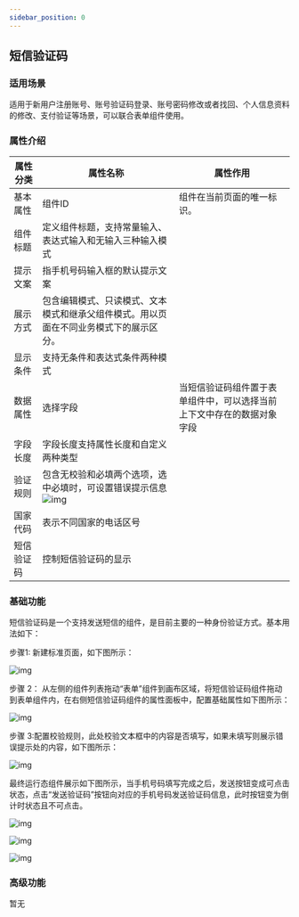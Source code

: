 ```yaml
---
sidebar_position: 0
---
```


## **短信验证码**

### **适用场景**

适用于新用户注册账号、账号验证码登录、账号密码修改或者找回、个人信息资料的修改、支付验证等场景，可以联合表单组件使用。

### **属性介绍**

| 属性分类   | 属性名称                                                     | 属性作用                                                     |
| ---------- | ------------------------------------------------------------ | ------------------------------------------------------------ |
| 基本属性   | 组件ID                                                       | 组件在当前页面的唯一标识。                                   |
| 组件标题   | 定义组件标题，支持常量输入、表达式输入和无输入三种输入模式   |                                                              |
| 提示文案   | 指手机号码输入框的默认提示文案                               |                                                              |
| 展示方式   | 包含编辑模式、只读模式、文本模式和继承父组件模式。用以页面在不同业务模式下的展示区分。 |                                                              |
| 显示条件   | 支持无条件和表达式条件两种模式                               |                                                              |
| 数据属性   | 选择字段                                                     | 当短信验证码组件置于表单组件中，可以选择当前上下文中存在的数据对象字段 |
| 字段长度   | 字段长度支持属性长度和自定义两种类型                         |                                                              |
| 验证规则   | 包含无校验和必填两个选项，选中必填时，可设置错误提示信息![img](https://main.qcloudimg.com/raw/c91387dec37bbf2d2d52cdb0977d5235.png) |                                                              |
| 国家代码   | 表示不同国家的电话区号                                       |                                                              |
| 短信验证码 | 控制短信验证码的显示                                         |                                                              |



### **基础功能**

短信验证码是一个支持发送短信的组件，是目前主要的一种身份验证方式。基本用法如下：

步骤1: 新建标准页面，如下图所示：

![img](https://main.qcloudimg.com/raw/67296b7faba0e30eadf8a0a449165f6a.png)

步骤 2： 从左侧的组件列表拖动“表单”组件到画布区域，将短信验证码组件拖动到表单组件内，在右侧短信验证码组件的属性面板中，配置基础属性如下图所示：

![img](https://main.qcloudimg.com/raw/45395baaef2306d487a9e9af0a08edd0.png)

步骤 3:配置校验规则，此处校验文本框中的内容是否填写，如果未填写则展示错误提示处的内容，如下图所示：

![img](https://main.qcloudimg.com/raw/8a18adeeafbdc4e274b6d8598f66221b.png)

最终运行态组件展示如下图所示，当手机号码填写完成之后，发送按钮变成可点击状态，点击“发送验证码”按钮向对应的手机号码发送验证码信息，此时按钮变为倒计时状态且不可点击。

![img](https://main.qcloudimg.com/raw/45632350b5793c80822799678534895f.png)

![img](https://main.qcloudimg.com/raw/541fef9dc4aa5712c6aa8c22ca68e054.png)

![img](https://main.qcloudimg.com/raw/e3c6144d1e9d40b9676a84826366f6a1.png)

### **高级功能**

暂无